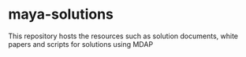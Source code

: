 # maya-solutions
This repository hosts the resources such as solution documents, white papers and scripts for solutions using MDAP
